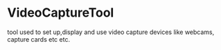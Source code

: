 # VideoCaptureTool
tool used to set up,display and use video capture devices like webcams, capture cards etc etc.
